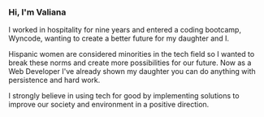 ### Hi, I'm Valiana 

<!--
**ValianaJosic/ValianaJosic** is a ✨ _special_ ✨ repository because its `README.md` (this file) appears on your GitHub profile.

Here are some ideas to get you started:

- 🔭 I’m currently working on ...
- 🌱 I’m currently learning ...
- 👯 I’m looking to collaborate on ...
- 🤔 I’m looking for help with ...
- 💬 Ask me about ...
- 📫 How to reach me: ...
- 😄 Pronouns: ...
- ⚡ Fun fact: ...
-->

I worked in hospitality for nine years and entered a coding bootcamp, Wyncode, wanting to create a better future for my daughter and I.

Hispanic women are considered minorities in the tech field so I wanted to break these norms and create more possibilities for our future. Now as a Web Developer I've already shown my daughter you can do anything with persistence and hard work.

I strongly believe in using tech for good by implementing solutions to improve our society and environment in a positive direction.
